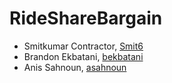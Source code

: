 # RideShareBargain

- Smitkumar Contractor, [Smit6](https://github.com/Smit6)
- Brandon Ekbatani, [bekbatani](https://github.com/brandonekbatani)
- Anis Sahnoun, [asahnoun](https://github.com/asahnoun)
